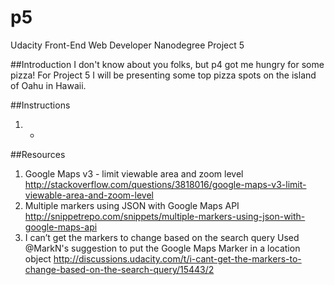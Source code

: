 p5
===============================

Udacity Front-End Web Developer Nanodegree Project 5

##Introduction
I don't know about you folks, but p4 got me hungry for some pizza! For Project 5 I will be presenting some top pizza spots on the island of Oahu in Hawaii.

##Instructions
1.  - 

##Resources
1.  Google Maps v3 - limit viewable area and zoom level
    http://stackoverflow.com/questions/3818016/google-maps-v3-limit-viewable-area-and-zoom-level
2.  Multiple markers using JSON with Google Maps API
    http://snippetrepo.com/snippets/multiple-markers-using-json-with-google-maps-api
3.  I can’t get the markers to change based on the search query
    Used @MarkN's suggestion to put the Google Maps Marker in a location object
    http://discussions.udacity.com/t/i-cant-get-the-markers-to-change-based-on-the-search-query/15443/2
    